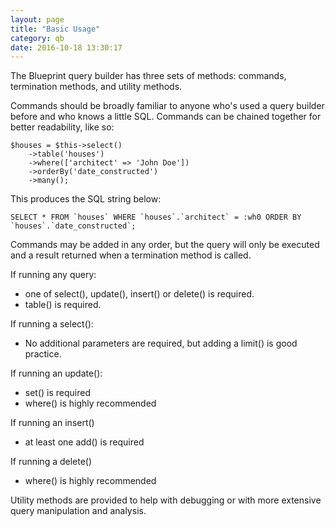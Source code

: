 ```yaml
---
layout: page
title: "Basic Usage"
category: qb
date: 2016-10-18 13:30:17
---
```


The Blueprint query builder has three sets of methods: commands, termination methods, and utility methods.

Commands should be broadly familiar to anyone who's used a query builder before and who knows a little SQL. Commands can be chained together for better readability, like so:

    $houses = $this->select()
        ->table('houses')
        ->where(['architect' => 'John Doe'])
        ->orderBy('date_constructed')
        ->many();
        
This produces the SQL string below:

    SELECT * FROM `houses` WHERE `houses`.`architect` = :wh0 ORDER BY `houses`.`date_constructed`;
    
Commands may be added in any order, but the query will only be executed and a result returned when a termination method is called.

If running any query:

* one of select(), update(), insert() or delete() is required.
* table() is required.

If running a select():

* No additional parameters are required, but adding a limit() is good practice.

If running an update():

* set() is required
* where() is highly recommended

If running an insert()

* at least one add() is required

If running a delete()

* where() is highly recommended

Utility methods are provided to help with debugging or with more extensive query manipulation and analysis.